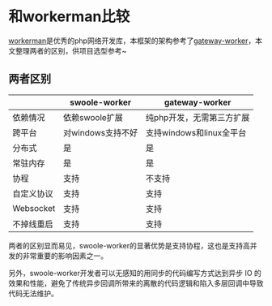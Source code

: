 # 和workerman比较

[workerman](https://www.workerman.net/)是优秀的php网络开发库，本框架的架构参考了[gateway-worker](https://github.com/walkor/gatewayworker)，本文整理两者的区别，供项目选型参考~

## 两者区别

|            | swoole-worker     | gateway-worker            |
| ---------- | ----------------- | ------------------------- |
| 依赖情况   | 依赖swoole扩展    | 纯php开发，无需第三方扩展 |
| 跨平台     | 对windows支持不好 | 支持windows和linux全平台  |
| 分布式     | 是                | 是                        |
| 常驻内存   | 是                | 是                        |
| 协程       | 支持              | 不支持                    |
| 自定义协议 | 支持              | 支持                      |
| Websocket  | 支持              | 支持                      |
| 不掉线重启 | 支持              | 支持                      |

两者的区别显而易见，swoole-worker的显著优势是支持协程，这也是支持高并发的非常重要的影响因素之一。

另外，swoole-worker开发者可以无感知的用同步的代码编写方式达到异步 IO 的效果和性能，避免了传统异步回调所带来的离散的代码逻辑和陷入多层回调中导致代码无法维护。
